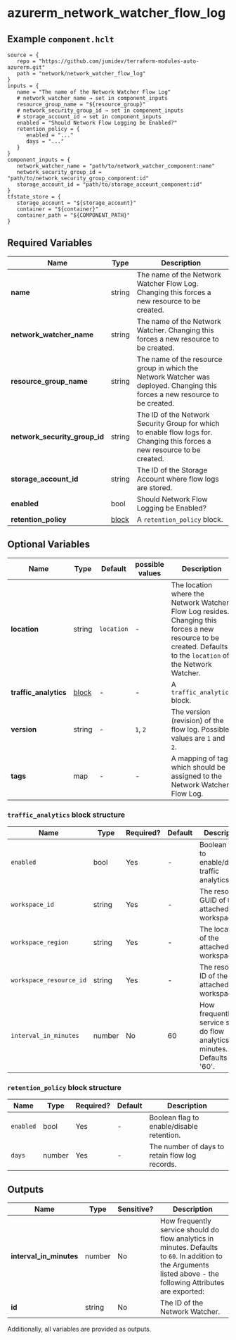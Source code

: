 # azurerm_network_watcher_flow_log



## Example `component.hclt`

```hcl
source = {
   repo = "https://github.com/jumidev/terraform-modules-auto-azurerm.git"   
   path = "network/network_watcher_flow_log"   
}
inputs = {
   name = "The name of the Network Watcher Flow Log"   
   # network_watcher_name → set in component_inputs
   resource_group_name = "${resource_group}"   
   # network_security_group_id → set in component_inputs
   # storage_account_id → set in component_inputs
   enabled = "Should Network Flow Logging be Enabled?"   
   retention_policy = {
      enabled = "..."      
      days = "..."      
   }   
}
component_inputs = {
   network_watcher_name = "path/to/network_watcher_component:name"   
   network_security_group_id = "path/to/network_security_group_component:id"   
   storage_account_id = "path/to/storage_account_component:id"   
}
tfstate_store = {
   storage_account = "${storage_account}"   
   container = "${container}"   
   container_path = "${COMPONENT_PATH}"   
}
```

## Required Variables

| Name | Type |  Description |
| ---- | --------- |  ----------- |
| **name** | string |  The name of the Network Watcher Flow Log. Changing this forces a new resource to be created. | 
| **network_watcher_name** | string |  The name of the Network Watcher. Changing this forces a new resource to be created. | 
| **resource_group_name** | string |  The name of the resource group in which the Network Watcher was deployed. Changing this forces a new resource to be created. | 
| **network_security_group_id** | string |  The ID of the Network Security Group for which to enable flow logs for. Changing this forces a new resource to be created. | 
| **storage_account_id** | string |  The ID of the Storage Account where flow logs are stored. | 
| **enabled** | bool |  Should Network Flow Logging be Enabled? | 
| **retention_policy** | [block](#retention_policy-block-structure) |  A `retention_policy` block. | 

## Optional Variables

| Name | Type |  Default  |  possible values |  Description |
| ---- | --------- |  ----------- | ----------- | ----------- |
| **location** | string |  `location`  |  -  |  The location where the Network Watcher Flow Log resides. Changing this forces a new resource to be created. Defaults to the `location` of the Network Watcher. | 
| **traffic_analytics** | [block](#traffic_analytics-block-structure) |  -  |  -  |  A `traffic_analytics` block. | 
| **version** | string |  -  |  `1`, `2`  |  The version (revision) of the flow log. Possible values are `1` and `2`. | 
| **tags** | map |  -  |  -  |  A mapping of tags which should be assigned to the Network Watcher Flow Log. | 

### `traffic_analytics` block structure

| Name | Type | Required? | Default | Description |
| ---- | ---- | --------- | ------- | ----------- |
| `enabled` | bool | Yes | - | Boolean flag to enable/disable traffic analytics. |
| `workspace_id` | string | Yes | - | The resource GUID of the attached workspace. |
| `workspace_region` | string | Yes | - | The location of the attached workspace. |
| `workspace_resource_id` | string | Yes | - | The resource ID of the attached workspace. |
| `interval_in_minutes` | number | No | 60 | How frequently service should do flow analytics in minutes. Defaults to '60'. |

### `retention_policy` block structure

| Name | Type | Required? | Default | Description |
| ---- | ---- | --------- | ------- | ----------- |
| `enabled` | bool | Yes | - | Boolean flag to enable/disable retention. |
| `days` | number | Yes | - | The number of days to retain flow log records. |



## Outputs

| Name | Type | Sensitive? | Description |
| ---- | ---- | --------- | --------- |
| **interval_in_minutes** | number | No  | How frequently service should do flow analytics in minutes. Defaults to `60`. In addition to the Arguments listed above - the following Attributes are exported: | 
| **id** | string | No  | The ID of the Network Watcher. | 

Additionally, all variables are provided as outputs.
